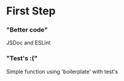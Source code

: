 <h1>First Step</h1>
<h3>"Better code"</h3>
<p>JSDoc and ESLint<p/>
<h3>"Test's :("</h3>
<p>Simple function using 'boilerplate' with test's<p/>
